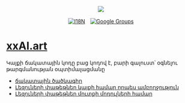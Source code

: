 <p align="center"><a href="https://wac.tax"><img src="https://cdn.jsdelivr.net/gh/wactax/img/logo.svg"/></a></p><p align="center"><a href="https://github.com/wactax/wac.tax/blob/main/doc/README.md#readme"><img alt="I18N" src="https://cdn.jsdelivr.net/gh/wactax/img/t.svg"/></a>　<a href="https://groups.google.com/u/2/g/wactax"><img alt="Google Groups" src="https://cdn.jsdelivr.net/gh/wactax/img/g-groups.svg"/></a></p>

# [xxAI.art](https://xxAI.art)

Կայքի ճակատային կոդը բաց կոդով է, բարի գալուստ՝ օգնելու թարգմանության օպտիմալացմանը

* [ճակատային ծածկագիր](https://github.com/xxai-art/web)
* [Լեզուների փաթեթներ կայքի համար որպես ամբողջություն](https://github.com/xxai-art/web/tree/main/i18n)
* [Լեզուների փաթեթներ մուտքի մոդուլների համար](https://github.com/wacpkg/user/tree/main/ui.i18n)
